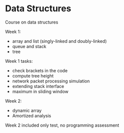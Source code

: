# Data Structures
Course on data structures

Week 1:
- array and list (singly-linked and doubly-linked)
- queue and stack 
- tree

Week 1 tasks:
- check brackets in the code
- compute tree height
- network packet processing simulation
- extending stack interface
- maximum in sliding window

Week 2:
- dynamic array
- Amortized analysis

Week 2 included only test, no programming assessment